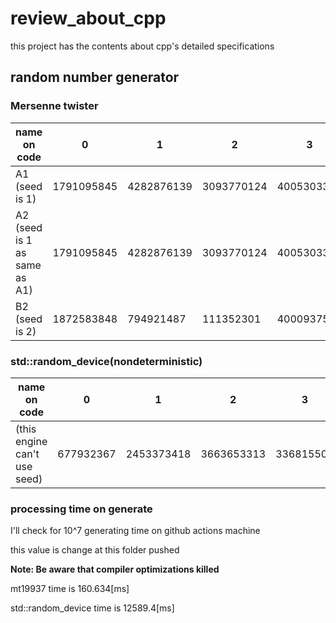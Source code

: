 # review_about_cpp

this project has the contents about cpp's 
detailed specifications

## random number generator
### Mersenne twister
 | name on code |0 | 1 | 2 | 3 | 4 | 5 | 6 | 7 | 8 | 9 | 
| ---------------------------------- |--------------- | --------------- | --------------- | --------------- | --------------- | --------------- | --------------- | --------------- | --------------- | --------------- | 
 |A1 (seed is 1) | 1791095845 | 4282876139 | 3093770124 | 4005303368 | 491263 | 550290313 | 1298508491 | 4290846341 | 630311759 | 1013994432 | 
 |A2 (seed is 1 as same as A1) | 1791095845 | 4282876139 | 3093770124 | 4005303368 | 491263 | 550290313 | 1298508491 | 4290846341 | 630311759 | 1013994432 | 
 |B2 (seed is 2) | 1872583848 | 794921487 | 111352301 | 4000937544 | 2360782358 | 4070471979 | 1869695442 | 2081981515 | 1805465960 | 1376693511 | 
###  std::random_device(nondeterministic) 
 |name on code |0 | 1 | 2 | 3 | 4 | 5 | 6 | 7 | 8 | 9 | 
| --------------------- |--------------- | --------------- | --------------- | --------------- | --------------- | --------------- | --------------- | --------------- | --------------- | --------------- | 
 | (this engine can't use seed) | 677932367 | 2453373418 | 3663653313 | 336815508 | 3640596654 | 854351180 | 1472103460 | 1672145656 | 1540052737 | 2919576954 | 
### processing time on generate 
I'll check for 10^7 generating time on github actions machine

this value is change at this folder pushed

__Note: Be aware that compiler optimizations killed__

mt19937 time is 160.634[ms]

std::random_device time is 12589.4[ms]

